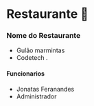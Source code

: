 # Restaurante :chicken:

### Nome do Restaurante ###

-  Gulão  marmintas
- Codetech .

#### Funcionarios ####

- Jonatas Feranandes
- Administrador






